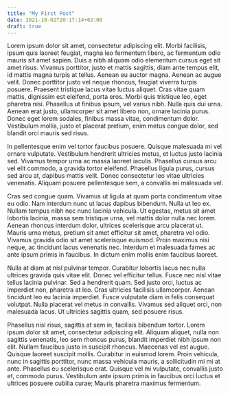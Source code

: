 ```yaml
---
title: "My First Post"
date: 2021-10-02T20:17:14+02:00
draft: true
---
```


Lorem ipsum dolor sit amet, consectetur adipiscing elit. Morbi facilisis, ipsum quis laoreet feugiat, magna leo fermentum libero, ac fermentum odio mauris sit amet sapien. Duis a nibh aliquam odio elementum cursus eget sit amet risus. Vivamus porttitor, justo et mattis sagittis, diam ante tempus elit, id mattis magna turpis at tellus. Aenean eu auctor magna. Aenean ac augue velit. Donec porttitor justo vel neque rhoncus, feugiat viverra turpis posuere. Praesent tristique lacus vitae luctus aliquet. Cras vitae quam mattis, dignissim est eleifend, porta eros. Morbi quis tristique leo, eget pharetra nisi. Phasellus ut finibus ipsum, vel varius nibh. Nulla quis dui urna. Aenean erat justo, ullamcorper sit amet libero non, ornare lacinia purus. Donec eget lorem sodales, finibus massa vitae, condimentum dolor. Vestibulum mollis, justo et placerat pretium, enim metus congue dolor, sed blandit orci mauris sed risus.

In pellentesque enim vel tortor faucibus posuere. Quisque malesuada mi vel ornare vulputate. Vestibulum hendrerit ultricies metus, et luctus justo lacinia sed. Vivamus tempor urna ac massa laoreet iaculis. Phasellus cursus arcu vel elit commodo, a gravida tortor eleifend. Phasellus ligula purus, cursus sed arcu at, dapibus mattis velit. Donec consectetur leo vitae ultricies venenatis. Aliquam posuere pellentesque sem, a convallis mi malesuada vel.

Cras sed congue quam. Vivamus ut ligula at quam porta condimentum vitae eu odio. Nam interdum nunc ut lacus dapibus bibendum. Nulla ut leo ex. Nullam tempus nibh nec nunc lacinia vehicula. Ut egestas, metus sit amet lobortis lacinia, massa sem tristique urna, vel mattis dolor nulla nec lorem. Aenean rhoncus interdum dolor, ultrices scelerisque arcu placerat ut. Mauris urna metus, pretium sit amet efficitur sit amet, pharetra vel odio. Vivamus gravida odio sit amet scelerisque euismod. Proin maximus nisi neque, ac tincidunt lacus venenatis nec. Interdum et malesuada fames ac ante ipsum primis in faucibus. In dictum enim mollis enim faucibus laoreet.

Nulla at diam at nisl pulvinar tempor. Curabitur lobortis lacus nec nulla ultrices gravida quis vitae elit. Donec vel efficitur tellus. Fusce nec nisl vitae tellus lacinia pulvinar. Sed a hendrerit quam. Sed justo orci, luctus ac imperdiet non, pharetra at leo. Cras ultricies facilisis ullamcorper. Aenean tincidunt leo eu lacinia imperdiet. Fusce vulputate diam in felis consequat volutpat. Nulla placerat vel metus in convallis. Vivamus sed aliquet orci, non malesuada lacus. Ut ultricies sagittis quam, sed posuere risus.

Phasellus nisl risus, sagittis at sem in, facilisis bibendum tortor. Lorem ipsum dolor sit amet, consectetur adipiscing elit. Aliquam aliquet, nulla non sagittis venenatis, leo sem rhoncus purus, blandit imperdiet nibh ipsum non elit. Nullam faucibus justo in suscipit rhoncus. Maecenas vel est augue. Quisque laoreet suscipit mollis. Curabitur in euismod lorem. Proin vehicula, nunc in sagittis porttitor, nunc massa vehicula mauris, a sollicitudin mi mi at ante. Phasellus eu scelerisque erat. Quisque vel mi vulputate, convallis justo et, commodo purus. Vestibulum ante ipsum primis in faucibus orci luctus et ultrices posuere cubilia curae; Mauris pharetra maximus fermentum.
